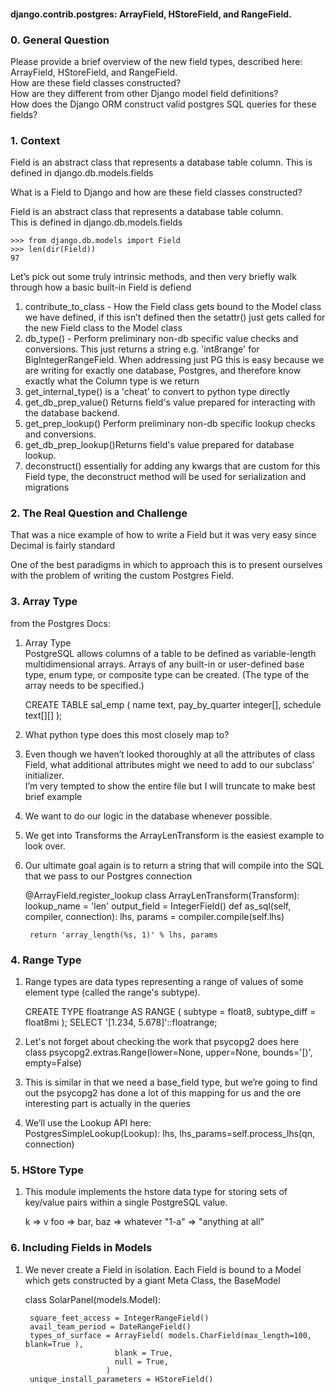 #### django.contrib.postgres: ArrayField, HStoreField, and RangeField.    

### 0.  General Question     

Please provide a brief overview of the new field types, described here: ArrayField, HStoreField, and RangeField.     
How are these field classes constructed?     
How are they different from other Django model field definitions?     
How does the Django ORM construct valid postgres SQL queries for these fields?     

### 1.  Context    

Field is an abstract class that represents a database table column. This is defined in django.db.models.fields     



What is a Field to Django and how are these field classes constructed?    

Field is an abstract class that represents a database table column.     
This is defined in django.db.models.fields    

    
    >>> from django.db.models import Field
    >>> len(dir(Field))
    97
    

Let’s pick out some truly intrinsic methods, and then very briefly walk through how a basic built-in Field is defiend    

1. contribute_to_class - How the Field class gets bound to the Model class we have defined, if this isn’t defined then the setattr() just gets called for the new Field class to the Model class    
2. db_type() - Perform preliminary non-db specific value checks and conversions. This just returns a string e.g. 'int8range' for BigIntegerRangeField. When addressing just PG this is easy because we are writing for exactly one database, Postgres, and therefore know exactly what the Column type is  we return     
3. get_internal_type() is a 'cheat' to convert to python type directly    
4. get_db_prep_value()  Returns field's value prepared for interacting with the database backend.    
5. get_prep_lookup() Perform preliminary non-db specific lookup checks and conversions.    
6. get_db_prep_lookup()Returns field's value prepared for database lookup.    
7. deconstruct() essentially for adding any kwargs that are custom for this Field type, the deconstruct method will be used for serialization and migrations    


### 2.  The Real Question and Challenge    

That was a nice example of how to write a Field but it was very easy since Decimal is fairly standard   

One of the best paradigms in which to approach this is to present ourselves with the problem of writing the custom Postgres Field.    
 
### 3.  Array Type    

from the Postgres Docs:    

1. Array Type    
PostgreSQL allows columns of a table to be defined as variable-length multidimensional arrays. Arrays of any built-in or user-defined base type, enum type, or composite type can be created. (The type of the array needs to be specified.)     
 
    
    CREATE TABLE sal_emp (
    name            text,
    pay_by_quarter  integer[],
    schedule        text[][]
    );
 
2. What python type does this most closely map to?     
3. Even though we haven’t looked thoroughly at all the attributes of class Field, what additional attributes might we need to add to our subclass’ initializer.    
I’m very tempted to show the entire file but I will truncate to make best brief example    

4. We want to do our logic in the database whenever possible.     

5. We get into Transforms the ArrayLenTransform is the easiest example to look over.    
6. Our ultimate goal again is to return a string that will compile into the SQL that we pass to our Postgres connection    

    @ArrayField.register_lookup
    class ArrayLenTransform(Transform):
        lookup_name = 'len'
        output_field = IntegerField()
        def as_sql(self, compiler, connection):
        lhs, params = compiler.compile(self.lhs)

        return 'array_length(%s, 1)' % lhs, params


### 4.  Range Type

1. Range types are data types representing a range of values of some element type (called the range's subtype).    

    CREATE TYPE floatrange AS RANGE ( 
        subtype = float8, 
        subtype_diff = float8mi 
    ); 
    SELECT '[1.234, 5.678]'::floatrange;

2. Let's not forget about checking the work that psycopg2 does here    
    class psycopg2.extras.Range(lower=None, upper=None, bounds='[)', empty=False)


3. This is similar in that we need a base_field type, but we’re going to find out the psycopg2 has done a lot of this mapping for us and the ore interesting part is actually in the queries

4. We’ll use the Lookup API here:      
    PostgresSimpleLookup(Lookup):
    lhs, lhs_params=self.process_lhs(qn, connection)

### 5.  HStore Type

1. This module implements the hstore data type for storing sets of key/value pairs within a single PostgreSQL value.     

    k => v foo => bar, 
    baz => whatever 
    "1-a" => "anything at all"


### 6. Including Fields in Models

1. We never create a Field in isolation. Each Field is bound to a Model which gets constructed by a giant Meta Class, the BaseModel    


    class SolarPanel(models.Model):
     
        square_feet_access = IntegerRangeField()
        avail_team_period = DateRangeField()  
        types_of_surface = ArrayField( models.CharField(max_length=100, blank=True ),
                           blank = True,
                           null = True,
                         )
        unique_install_parameters = HStoreField()
